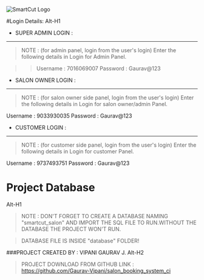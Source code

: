 ![SmartCut Logo](/logo_smartcut)

#Login Details:
Alt-H1

*  SUPER ADMIN LOGIN : 
--------------------------------
> NOTE : (for admin panel, login from the user's login)
> Enter the following details in Login for Admin Panel.

>> Username : 7016069007
>> Password : Gaurav@123

*  SALON OWNER LOGIN : 
--------------------------------
> NOTE : (for salon owner side panel, login from the user's login)
> Enter the following details in Login for salon owner/admin Panel.

Username : 9033930035
Password : Gaurav@123

*  CUSTOMER LOGIN : 
--------------------------------
> NOTE : (for customer side panel, login from the user's login)
> Enter the following details in Login for customer Panel.

Username : 9737493751
Password : Gaurav@123


# Project Database
Alt-H1
> NOTE : DON'T FORGET TO CREATE A DATABASE NAMING "smartcut_salon" AND IMPORT THE SQL FILE TO 	RUN.WITHOUT THE DATABASE THE PROJECT WON'T RUN.

> DATABASE FILE IS INSIDE "database" FOLDER!




###PROJECT CREATED BY : VIPANI GAURAV J.
Alt-H2
>PROJECT DOWNLOAD FROM GITHUB LINK : https://github.com/Gaurav-Vipani/salon_booking_system_ci
